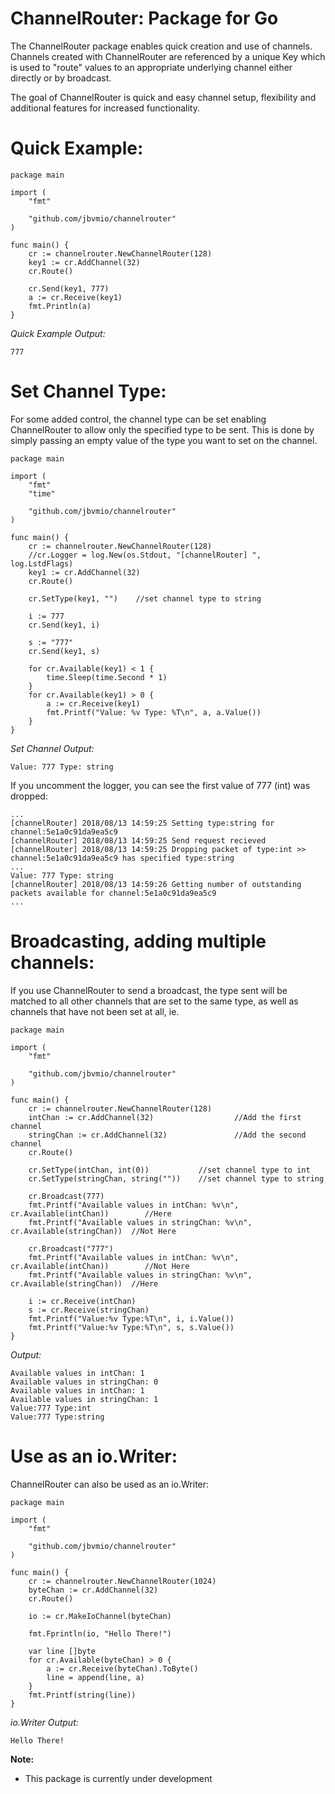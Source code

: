 # ChannelRouter: Package for Go

The ChannelRouter package enables quick creation and use of channels. Channels created with ChannelRouter are referenced by a unique Key which is used to "route" values to an appropriate underlying channel either directly or by broadcast.

The goal of ChannelRouter is quick and easy channel setup, flexibility and additional features for increased functionality. 

# Quick Example:

```
package main

import (
	"fmt"

	"github.com/jbvmio/channelrouter"
)

func main() {
	cr := channelrouter.NewChannelRouter(128)
	key1 := cr.AddChannel(32)
	cr.Route()

	cr.Send(key1, 777)
	a := cr.Receive(key1)
	fmt.Println(a)
}
```
*Quick Example Output:*
```
777
```

# Set Channel Type:
For some added control, the channel type can be set enabling ChannelRouter to allow only the specified type to be sent. This is done by simply passing an empty value of the type you want to set on the channel.
```
package main

import (
	"fmt"
	"time"

	"github.com/jbvmio/channelrouter"
)

func main() {
	cr := channelrouter.NewChannelRouter(128)
	//cr.Logger = log.New(os.Stdout, "[channelRouter] ", log.LstdFlags)
	key1 := cr.AddChannel(32)
	cr.Route()

	cr.SetType(key1, "")    //set channel type to string

	i := 777
	cr.Send(key1, i)

	s := "777"
	cr.Send(key1, s)

	for cr.Available(key1) < 1 {
		time.Sleep(time.Second * 1)
	}
	for cr.Available(key1) > 0 {
		a := cr.Receive(key1)
		fmt.Printf("Value: %v Type: %T\n", a, a.Value())
	}
}
```
*Set Channel Output:*
```
Value: 777 Type: string
```
If you uncomment the logger, you can see the first value of 777 (int) was dropped:
```
...
[channelRouter] 2018/08/13 14:59:25 Setting type:string for channel:5e1a0c91da9ea5c9
[channelRouter] 2018/08/13 14:59:25 Send request recieved
[channelRouter] 2018/08/13 14:59:25 Dropping packet of type:int >> channel:5e1a0c91da9ea5c9 has specified type:string
...
Value: 777 Type: string
[channelRouter] 2018/08/13 14:59:26 Getting number of outstanding packets available for channel:5e1a0c91da9ea5c9
...
```

# Broadcasting, adding multiple channels:
If you use ChannelRouter to send a broadcast, the type sent will be matched to all other channels that are set to the same type, as well as channels that have not been set at all, ie. <nil>
```
package main

import (
	"fmt"

	"github.com/jbvmio/channelrouter"
)

func main() {
	cr := channelrouter.NewChannelRouter(128)
	intChan := cr.AddChannel(32)                  //Add the first channel
	stringChan := cr.AddChannel(32)               //Add the second channel
	cr.Route()

	cr.SetType(intChan, int(0))           //set channel type to int
	cr.SetType(stringChan, string(""))    //set channel type to string

	cr.Broadcast(777)
	fmt.Printf("Available values in intChan: %v\n", cr.Available(intChan))        //Here
	fmt.Printf("Available values in stringChan: %v\n", cr.Available(stringChan))  //Not Here

	cr.Broadcast("777")
	fmt.Printf("Available values in intChan: %v\n", cr.Available(intChan))        //Not Here
	fmt.Printf("Available values in stringChan: %v\n", cr.Available(stringChan))  //Here

	i := cr.Receive(intChan)
	s := cr.Receive(stringChan)
	fmt.Printf("Value:%v Type:%T\n", i, i.Value())
	fmt.Printf("Value:%v Type:%T\n", s, s.Value())
}

```
*Output:*
```
Available values in intChan: 1
Available values in stringChan: 0
Available values in intChan: 1
Available values in stringChan: 1
Value:777 Type:int
Value:777 Type:string
```

# Use as an io.Writer:
ChannelRouter can also be used as an io.Writer:
```
package main

import (
	"fmt"

	"github.com/jbvmio/channelrouter"
)

func main() {
	cr := channelrouter.NewChannelRouter(1024)
	byteChan := cr.AddChannel(32)
	cr.Route()

	io := cr.MakeIoChannel(byteChan)

	fmt.Fprintln(io, "Hello There!")

	var line []byte
	for cr.Available(byteChan) > 0 {
		a := cr.Receive(byteChan).ToByte()
		line = append(line, a)
	}
	fmt.Printf(string(line))
}

```
*io.Writer Output:*
```
Hello There!
```

**Note:**
* This package is currently under development
